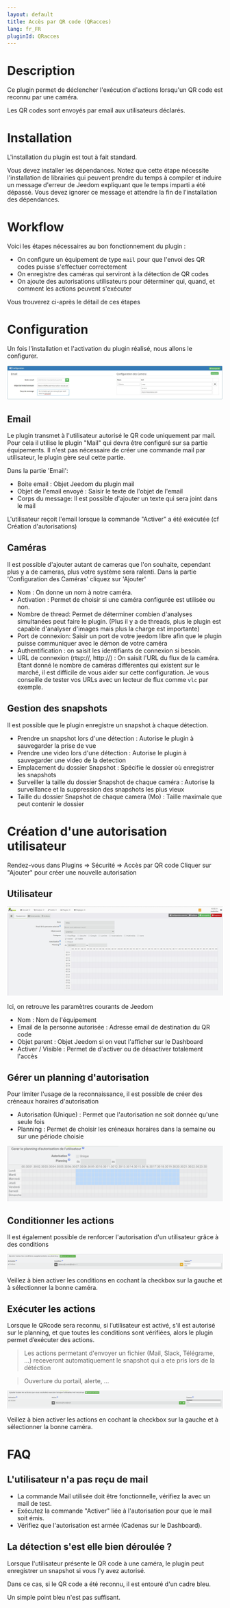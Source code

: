 ```yaml
---
layout: default
title: Accès par QR code (QRacces)
lang: fr_FR
pluginId: QRacces
---
```


# Description

Ce plugin permet de déclencher l'exécution d'actions lorsqu'un QR code est reconnu par une caméra.

Les QR codes sont envoyés par email aux utilisateurs déclarés.

# Installation

L'installation du plugin est tout à fait standard. 

Vous devez installer les dépendances. Notez que cette étape nécessite l'installation de librairies qui peuvent prendre du temps à compiler et induire un message d'erreur de Jeedom expliquant que le temps imparti a été dépassé. Vous devez ignorer ce message et attendre la fin de l'installation des dépendances.

# Workflow

Voici les étapes nécessaires au bon fonctionnement du plugin :

* On configure un équipement de type `mail` pour que l'envoi des QR codes puisse s'effectuer correctement
* On enregistre des caméras qui serviront à la détection de QR codes
* On ajoute des autorisations utilisateurs pour déterminer qui, quand, et comment les actions peuvent s'exécuter

Vous trouverez ci-après le détail de ces étapes

# Configuration

Un fois l'installation et l'activation du plugin réalisé, nous allons le configurer.

![introduction01](../images/Configuration.JPG)

## Email

Le plugin transmet à l'utilisateur autorisé le QR code uniquement par mail.
Pour cela il utilise le plugin "Mail" qui devra être configuré sur sa partie équipements.
Il n'est pas nécessaire de créer une commande mail par utilisateur, le plugin gère seul cette partie.

Dans la partie 'Email':
* Boite email : Objet Jeedom du plugin mail
* Objet de l'email envoyé : Saisir le texte de l'objet de l'email
* Corps du message: Il est possible d'ajouter un texte qui sera joint dans le mail

L'utilisateur reçoit l'email lorsque la commande "Activer" a été exécutée (cf Création d'autorisations)


## Caméras

Il est possible d'ajouter autant de cameras que l'on souhaite, cependant plus y a de cameras, plus votre système sera ralenti.
Dans la partie 'Configuration des Caméras' cliquez sur 'Ajouter'

* Nom : On donne un nom à notre caméra.
* Activation : Permet de choisir si une caméra configurée est utilisée ou non.
* Nombre de thread: Permet de déterminer combien d'analyses simultanées peut faire le plugin. (Plus il y a de threads, plus le plugin est capable d'analyser d'images mais plus la charge est importante)
* Port de connexion: Saisir un port de votre jeedom libre afin que le plugin puisse communiquer avec le démon de votre caméra
* Authentification : on saisit les identifiants de connexion si besoin.
* URL de connexion (rtsp://, http://) : On saisit l'URL du flux de la caméra. Etant donné le nombre de caméras différentes qui existent sur le marché, il est difficile de vous aider sur cette configuration. Je vous conseille de tester vos URLs avec un lecteur de flux comme `vlc` par exemple.

## Gestion des snapshots

Il est possible que le plugin enregistre un snapshot à chaque détection.
* Prendre un snapshot lors d'une détection : Autorise le plugin à sauvegarder la prise de vue
* Prendre une video lors d'une détection : Autorise le plugin à sauvegarder une video de la detection
* Emplacement du dossier Snapshot : Spécifie le dossier où enregistrer les snapshots
* Surveiller la taille du dossier Snapshot de chaque caméra : Autorise la surveillance et la suppression des snapshots les plus vieux
* Taille du dossier Snapshot de chaque camera (Mo) : Taille maximale que peut contenir le dossier

# Création d'une autorisation utilisateur

Rendez-vous dans Plugins => Sécurité => Accès par QR code
Cliquer sur "Ajouter" pour créer une nouvelle autorisation

## Utilisateur

![introduction01](../images/Utilisateur.JPG)

Ici, on retrouve les paramètres courants de Jeedom
* Nom : Nom de l'équipement
* Email de la personne autorisée : Adresse email de destination du QR code
* Objet parent : Objet Jeedom si on veut l'afficher sur le Dashboard
* Activer / Visible : Permet de d'activer ou de désactiver totalement l'accès

## Gérer un planning d'autorisation

Pour limiter l'usage de la reconnaissance, il est possible de créer des créneaux horaires d'autorisation

* Autorisation (Unique) : Permet que l'autorisation ne soit donnée qu'une seule fois
* Planning : Permet de choisir les créneaux horaires dans la semaine ou sur une période choisie

![Planning utilisateur d'autorisation](../images/QRacces_screenshot_Planning.png)

## Conditionner les actions

Il est également possible de renforcer l'autorisation d'un utilisateur grâce à des conditions

![Condition d'exécution des actions de l'utilisateur](../images/ConfigurationConditions.png)

Veillez à bien activer les conditions en cochant la checkbox sur la gauche et à sélectionner la bonne caméra.

## Exécuter les actions

Lorsque le QRcode sera reconnu, si l’utilisateur est activé, s'il est autorisé sur le planning, et que toutes les conditions sont vérifiées, alors le plugin permet d’exécuter des actions.

> Les actions permetant d'envoyer un fichier (Mail, Slack, Télégrame, ...) receveront automatiquement le snapshot qui a ete pris lors de la détéction

> Ouverture du portail, alerte, ...

![Actions spécifique à l'utilisateur](../images/ConfigurationActions.png)

Veillez à bien activer les actions en cochant la checkbox sur la gauche et à sélectionner la bonne caméra.

# FAQ

## L'utilisateur n'a pas reçu de mail

* La commande Mail utilisée doit être fonctionnelle, vérifiez la avec un mail de test.
* Exécutez la commande "Activer" liée à l'autorisation pour que le mail soit émis.
* Vérifiez que l'autorisation est armée (Cadenas sur le Dashboard).

## La détection s'est elle bien déroulée ?

Lorsque l'utilisateur présente le QR code à une caméra, le plugin peut enregistrer un snapshot si vous l'y avez autorisé.

Dans ce cas, si le QR code a été reconnu, il est entouré d'un cadre bleu. 

Un simple point bleu n'est pas suffisant.



